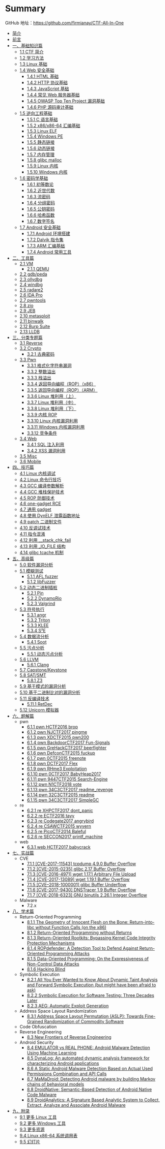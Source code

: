 # Summary

GitHub 地址：https://github.com/firmianay/CTF-All-In-One


* [简介](README.md)
* [前言](doc/0_preface.md)
* [一、基础知识篇](doc/1_basic.md)
  * [1.1 CTF 简介](doc/1.1_ctf.md)
  * [1.2 学习方法](doc/1.2_how_to_learn.md)
  * [1.3 Linux 基础](doc/1.3_linux_basic.md)
  * [1.4 Web 安全基础](doc/1.4_web_basic.md)
    * [1.4.1 HTML 基础](doc/1.4.1_html_basic.md)
    * [1.4.2 HTTP 协议基础](doc/1.4.2_http_basic.md)
    * [1.4.3 JavaScript 基础](doc/1.4.3_javascript_basic.md)
    * [1.4.4 常见 Web 服务器基础](doc/1.4.4_webserver_basic.md)
    * [1.4.5 OWASP Top Ten Project 漏洞基础](doc/1.4.5_owasp_basic.md)
    * [1.4.6 PHP 源码审计基础](doc/1.4.6_php_basic.md)
  * [1.5 逆向工程基础](doc/1.5_reverse_basic.md)
    * [1.5.1 C 语言基础](doc/1.5.1_c_basic.md)
    * [1.5.2 x86/x86-64 汇编基础](doc/1.5.2_x86&x64.md)
    * [1.5.3 Linux ELF](doc/1.5.3_elf.md)
    * [1.5.4 Windows PE](doc/1.5.4_pe.md)
    * [1.5.5 静态链接](doc/1.5.5_static_link.md)
    * [1.5.6 动态链接](doc/1.5.6_dynamic_link.md)
    * [1.5.7 内存管理](doc/1.5.7_memory.md)
    * [1.5.8 glibc malloc](doc/1.5.8_glibc_malloc.md)
    * [1.5.9 Linux 内核](doc/1.5.9_linux_kernel.md)
    * [1.5.10 Windows 内核](doc/1.5.10_windows_kernel.md)
  * [1.6 密码学基础](doc/1.6_crypto_basic.md)
    * [1.6.1 初等数论](doc/1.6.1_number_theory.md)
    * [1.6.2 近世代数](doc/1.6.2_modern_algebra.md)
    * [1.6.3 流密码](doc/1.6.3_stream_cipher.md)
    * [1.6.4 分组密码](doc/1.6.4_block_cipher.md)
    * [1.6.5 公钥密码](doc/1.6.5_public-key_crypto.md)
    * [1.6.6 哈希函数](doc/1.6.6_hash.md)
    * [1.6.7 数字签名](doc/1.6.7_digital_signature.md)
  * [1.7 Android 安全基础](doc/1.7_android_basic.md)
    * [1.7.1 Android 环境搭建](doc/1.7.1_android_env.md)
    * [1.7.2 Dalvik 指令集](doc/1.7.2_dalvik.md)
    * [1.7.3 ARM 汇编基础](doc/1.7.3_arm.md)
    * [1.7.4 Android 常用工具](doc/1.7.4_android_tools.md)
* [二、工具篇](doc/2_tools.md)
  * [2.1 VM](doc/2.1_vm.md)
    * [2.1.1 QEMU](doc/2.1.1_qemu.md)
  * [2.2 gdb/peda](doc/2.2_gdb.md)
  * [2.3 ollydbg](doc/2.3_ollydbg.md)
  * [2.4 windbg](doc/2.4_windbg.md)
  * [2.5 radare2](doc/2.5_radare2.md)
  * [2.6 IDA Pro](doc/2.6_idapro.md)
  * [2.7 pwntools](doc/2.7_pwntools.md)
  * [2.8 zio](doc/2.8_zio.md)
  * [2.9 JEB](doc/2.9_jeb.md)
  * [2.10 metasploit](doc/2.10_metasploit.md)
  * [2.11 binwalk](doc/2.11_binwalk.md)
  * [2.12 Burp Suite](doc/2.12_burpsuite.md)
  * [2.13 LLDB](doc/2.13_lldb.md)
* [三、分类专题篇](doc/3_topics.md)
  * [3.1 Reverse](doc/3.1_reverse.md)
  * [3.2 Crypto](doc/3.2_crypto.md)
    * [3.2.1 古典密码](doc/3.2.1_classic_crypto.md)
  * [3.3 Pwn](doc/3.3_pwn.md)
    * [3.3.1 格式化字符串漏洞](doc/3.3.1_format_string.md)
    * [3.3.2 整数溢出](doc/3.3.2_integer_overflow.md)
    * [3.3.3 栈溢出](doc/3.3.3_stack_overflow.md)
    * [3.3.4 返回导向编程（ROP）（x86）](doc/3.3.4_rop_x86.md)
    * [3.3.5 返回导向编程（ROP）（ARM）](doc/3.3.5_rop_arm.md)
    * [3.3.6 Linux 堆利用（上）](doc/3.3.6_heap_exploit_1.md)
    * [3.3.7 Linux 堆利用（中）](doc/3.3.7_heap_exploit_2.md)
    * [3.3.8 Linux 堆利用（下）](doc/3.3.8_heap_exploit_3.md)
    * [3.3.9 内核 ROP](doc/3.3.9_kernel_rop.md)
    * [3.3.10 Linux 内核漏洞利用](doc/3.3.10_linux_kernel_exploit.md)
    * [3.3.11 Windows 内核漏洞利用](doc/3.3.11_windows_kernel_exploit.md)
    * [3.3.12 竞争条件](doc/3.3.12_race_condition.md)
  * [3.4 Web](doc/3.4_web.md)
    * [3.4.1 SQL 注入利用](doc/3.4.1_sql_injection.md)
    * [3.4.2 XSS 漏洞利用](doc/3.4.2_xss.md)
  * [3.5 Misc](doc/3.5_misc.md)
  * [3.6 Mobile](doc/3.6_mobile.md)
* [四、技巧篇](doc/4_tips.md)
  * [4.1 Linux 内核调试](doc/4.1_linux_kernel_debug.md)
  * [4.2 Linux 命令行技巧](doc/4.2_Linux_terminal_tips.md)
  * [4.3 GCC 编译参数解析](doc/4.3_gcc_arg.md)
  * [4.4 GCC 堆栈保护技术](doc/4.4_gcc_sec.md)
  * [4.5 ROP 防御技术](doc/4.5_defense_rop.md)
  * [4.6 one-gadget RCE](doc/4.6_one-gadget_rce.md)
  * [4.7 通用 gadget](doc/4.7_common_gadget.md)
  * [4.8 使用 DynELF 泄露函数地址](doc/4.8_dynelf.md)
  * [4.9 patch 二进制文件](doc/4.9_patch_binary.md)
  * [4.10 反调试技术](doc/4.10_antidbg.md)
  * [4.11 指令混淆](doc/4.11_instruction_confusion.md)
  * [4.12 利用 __stack_chk_fail](doc/4.12_stack_chk_fail.md)
  * [4.13 利用 _IO_FILE 结构](doc/4.13_io_file.md)
  * [4.14 glibc tcache 机制](doc/4.14_glibc_tcache.md)
* [五、高级篇](doc/5_advanced.md)
  * [5.0 软件漏洞分析](doc/5.0_vulnerability.md)
  * [5.1 模糊测试](doc/5.1_fuzzing.md)
    * [5.1.1 AFL fuzzer](doc/5.1.1_afl_fuzzer.md)
    * [5.1.2 libFuzzer](doc/5.1.2_libfuzzer.md)
  * [5.2 动态二进制插桩](doc/5.2_dyn_binary_instrumentation.md)
    * [5.2.1 Pin](doc/5.2.1_pin.md)
    * [5.2.2 DynamoRio](doc/5.2.2_dynamorio.md)
    * [5.2.3 Valgrind](doc/5.2.3_valgrind.md)
  * [5.3 符号执行](doc/5.3_symbolic_execution.md)
    * [5.3.1 angr](doc/5.3.1_angr.md)
    * [5.3.2 Triton](doc/5.3.2_triton.md)
    * [5.3.3 KLEE](doc/5.3.3_klee.md)
    * [5.3.4 S²E](doc/5.3.4_s2e.md)
  * [5.4 数据流分析](doc/5.4_dataflow_analysis.md)
    * [5.4.1 Soot](doc/5.4.1_soot.md)
  * [5.5 污点分析](doc/5.5_taint_analysis.md)
    * [5.5.1 动态污点分析](doc/5.5.1_dyn_taint_analysis.md)
  * [5.6 LLVM](doc/5.6_llvm.md)
    * [5.6.1 Clang](doc/5.6.1_clang.md)
  * [5.7 Capstone/Keystone](doc/5.7_cap-keystone.md)
  * [5.8 SAT/SMT](doc/5.8_sat-smt.md)
    * [5.8.1 Z3](doc/5.8.1_z3.md)
  * [5.9 基于模式的漏洞分析](doc/5.9_pattern_based_detection.md)
  * [5.10 基于二进制比对的漏洞分析](doc/5.10_diff_based_detection.md)
  * [5.11 反编译技术](doc/5.11_decompiling.md)
    * [5.11.1 RetDec](doc/5.11.1_retdec.md)
  * [5.12 Unicorn 模拟器](doc/5.12_unicorn.md)
* [六、题解篇](doc/6_writeup.md)
  * pwn
    * [6.1.1 pwn HCTF2016 brop](doc/6.1.1_pwn_hctf2016_brop.md)
    * [6.1.2 pwn NJCTF2017 pingme](doc/6.1.2_pwn_njctf2017_pingme.md)
    * [6.1.3 pwn XDCTF2015 pwn200](doc/6.1.3_pwn_xdctf2015_pwn200.md)
    * [6.1.4 pwn BackdoorCTF2017 Fun-Signals](doc/6.1.4_pwn_backdoorctf2017_fun_signals.md)
    * [6.1.5 pwn GreHackCTF2017 beerfighter](doc/6.1.5_pwn_grehackctf2017_beerfighter.md)
    * [6.1.6 pwn DefconCTF2015 fuckup](doc/6.1.6_pwn_defconctf2015_fuckup.md)
    * [6.1.7 pwn 0CTF2015 freenote](doc/6.1.7_pwn_0ctf2015_freenote.md)
    * [6.1.8 pwn DCTF2017 Flex](doc/6.1.8_pwn_dctf2017_flex.md)
    * [6.1.9 pwn RHme3 Exploitation](doc/6.1.9_pwn_rhme3_exploitation.md)
    * [6.1.10 pwn 0CTF2017 BabyHeap2017](doc/6.1.10_pwn_0ctf2017_babyheap2017.md)
    * [6.1.11 pwn 9447CTF2015 Search-Engine](doc/6.1.11_pwn_9447ctf2015_search_engine.md)
    * [6.1.12 pwn N1CTF2018 vote](doc/6.1.12_pwn_n1ctf2018_vote.md)
    * [6.1.13 pwn 34C3CTF2017 readme_revenge](doc/6.1.13_pwn_34c3ctf2017_readme_revenge.md)
    * [6.1.14 pwn 32C3CTF2015 readme](doc/6.1.14_pwn_32c3ctf2015_readme.md)
    * [6.1.15 pwn 34C3CTF2017 SimpleGC](doc/6.1.15_pwn_34c3ctf2017_simplegc.md)
  * re
    * [6.2.1 re XHPCTF2017 dont_panic](doc/6.2.1_re_xhpctf2017_dont_panic.md)
    * [6.2.2 re ECTF2016 tayy](doc/6.2.2_re_ectf2016_tayy.md)
    * [6.2.3 re Codegate2017 angrybird](doc/6.2.3_re_codegate2017_angrybird.md)
    * [6.2.4 re CSAWCTF2015 wyvern](doc/6.2.4_re_csawctf2015_wyvern.md)
    * [6.2.5 re PicoCTF2014 Baleful](doc/6.2.5_re_picoctf2014_baleful.md)
    * [6.2.6 re SECCON2017 printf_machine](doc/6.2.6_re_seccon2017_printf_machine.md)
  * web
    * [6.3.1 web HCTF2017 babycrack](doc/6.3.1_web_hctf2017_babycrack.md)
* [七、实战篇](doc/7_exploit.md)
  * CVE
    * [7.1.1 [CVE-2017-11543] tcpdump 4.9.0 Buffer Overflow](doc/7.1.1_tcpdump_2017-11543.md)
    * [7.1.2 [CVE-2015-0235] glibc 2.17 Buffer Overflow](doc/7.1.2_glibc_2015-0235.md)
    * [7.1.3 [CVE-2016-4971] wget 1.17.1 Arbitrary File Upload](doc/7.1.3_wget_2016-4971.md)
    * [7.1.4 [CVE-2017-13089] wget 1.19.1 Buffer Overflow](doc/7.1.4_wget_2017-13089.md)
    * [7.1.5 [CVE–2018-1000001] glibc Buffer Underflow](doc/7.1.5_glibc_2018-1000001.md)
    * [7.1.6 [CVE-2017-9430] DNSTracer 1.9 Buffer Overflow](doc/7.1.6_dnstracer_2017-9430.md)
    * [7.1.7 [CVE-2018-6323] GNU binutils 2.26.1 Integer Overflow](doc/7.1.7_binutils_2018-6323.md)
  * Malware
    * 7.2.x
* [八、学术篇](doc/8_academic.md)
  * Return-Oriented Programming
    * [8.1.1 The Geometry of Innocent Flesh on the Bone: Return-into-libc without Function Calls (on the x86)](doc/8.1.1_return-into-libc_without_function_calls.md)
    * [8.1.2 Return-Oriented Programming without Returns](doc/8.1.2_rop_without_returns.md)
    * [8.1.3 Return-Oriented Rootkits: Bypassing Kernel Code Integrity Protection Mechanisms](doc/8.1.3_return-oriented_rootkits.md)
    * [8.1.4 ROPdefender: A Detection Tool to Defend Against Return-Oriented Programming Attacks](doc/8.1.4_ropdefender.md)
    * [8.1.5 Data-Oriented Programming: On the Expressiveness of Non-Control Data Attacks](doc/8.1.5_data-oriented_programming.md)
    * [8.1.6 Hacking Blind](doc/8.1.6_hacking_blind.md)
  * Symbolic Execution
    * [8.2.1 All You Ever Wanted to Know About Dynamic Taint Analysis and Forward Symbolic Execution (but might have been afraid to ask)](doc/8.2.1_dynamic_taint_analysis.md)
    * [8.2.2 Symbolic Execution for Software Testing: Three Decades Later](doc/8.2.2_symbolic_execution_for_software_testing.md)
    * [8.2.3 AEG: Automatic Exploit Generation](doc/8.2.3_automatic_exploit_generation.md)
  * Address Space Layout Randomization
    * [8.3.1 Address Space Layout Permutation (ASLP): Towards Fine-Grained Randomization of Commodity Software](doc/8.3.1_aslp.md)
  * Code Obfuscation
  * Reverse Engineering
    * [8.3 New Frontiers of Reverse Engineering](doc/8.3_new_frontiers_of_reverse_engineering.md)
  * Android Security
    * [8.4 EMULATOR vs REAL PHONE: Android Malware Detection Using Machine Learning](doc/8.4_emulator_vs_real_phone.md)
    * [8.5 DynaLog: An automated dynamic analysis framework for characterizing Android applications](doc/8.5_dynalog_an_automated_dynamic_analysis_framework.md)
    * [8.6 A Static Android Malware Detection Based on Actual Used Permissions Combination and API Calls](doc/8.6_malware_detection_based_on_actual_used_permissions.md)
    * [8.7 MaMaDroid: Detecting Android malware by building Markov chains of behavioral models](doc/8.7_detecting_malware_by_building_markov_chains.md)
    * [8.8 DroidNative: Semantic-Based Detection of Android Native Code Malware](doc/8.8_droidnative_semantic-based_detection_of_android_native_code_malware.md)
    * [8.9 DroidAnalytics: A Signature Based Analytic System to Collect, Extract, Analyze and Associate Android Malware](doc/8.9_droidanalytics_signature_based_analytic_system.md)
* [九、附录](doc/9_appendix.md)
  * [9.1 更多 Linux 工具](doc/9.1_Linuxtools.md)
  * [9.2 更多 Windows 工具](doc/9.2_wintools.md)
  * [9.3 更多资源](doc/9.3_books_blogs.md)
  * [9.4 Linux x86-64 系统调用表](doc/9.4_linux_syscall.md)
  * [9.5 幻灯片](doc/9.5_slides.md)
